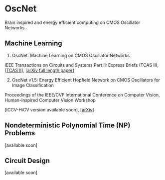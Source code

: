 # OscNet
Brain inspired and energy efficient computing on CMOS Oscillator Networks.

## Machine Learning

1. OscNet: Machine Learning on CMOS Oscillator Networks

IEEE Transactions on Circuits and Systems Part II: Express Briefs (TCAS II), [[TCAS II](https://ieeexplore.ieee.org/abstract/document/11016088)], [[arXiv full length paper](https://arxiv.org/abs/2502.07192)]

2. OscNet v1.5: Energy Efficient Hopfield Network on CMOS Oscillators for Image Classification

Proceedings of the IEEE/CVF International Conference on Computer Vision, Human-inspired Computer Vision Workshop

[ICCV-HiCV version available soon], [[arXiv](https://arxiv.org/abs/2506.12610)]

## Nondeterministic Polynomial Time (NP) Problems

[available soon]

## Circuit Design

[available soon]
